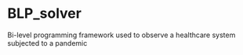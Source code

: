 # BLP_solver
Bi-level programming framework used to observe a healthcare system subjected to a pandemic 
